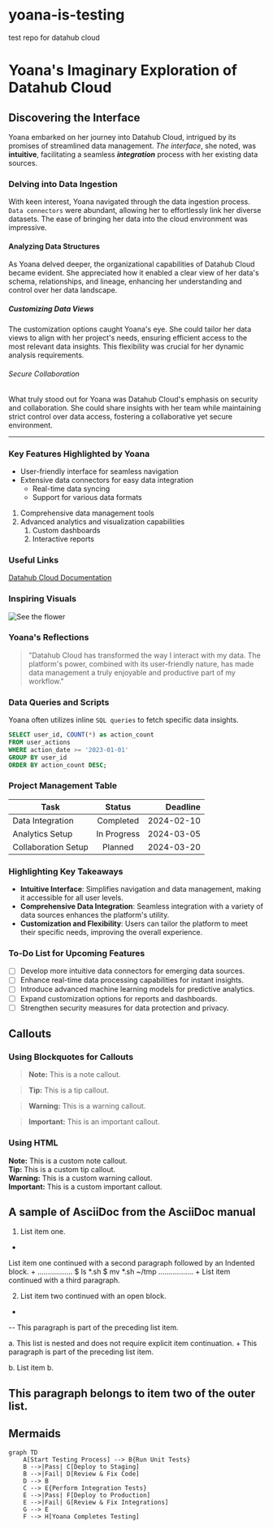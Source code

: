 # yoana-is-testing
test repo for datahub cloud

# Yoana's Imaginary Exploration of Datahub Cloud

## Discovering the Interface

Yoana embarked on her journey into Datahub Cloud, intrigued by its promises of streamlined data management. *The interface*, she noted, was **intuitive**, facilitating a seamless ***integration*** process with her existing data sources.

### Delving into Data Ingestion

With keen interest, Yoana navigated through the data ingestion process. `Data connectors` were abundant, allowing her to effortlessly link her diverse datasets. The ease of bringing her data into the cloud environment was impressive.

#### Analyzing Data Structures

As Yoana delved deeper, the organizational capabilities of Datahub Cloud became evident. She appreciated how it enabled a clear view of her data's schema, relationships, and lineage, enhancing her understanding and control over her data landscape.

##### Customizing Data Views

The customization options caught Yoana's eye. She could tailor her data views to align with her project's needs, ensuring efficient access to the most relevant data insights. This flexibility was crucial for her dynamic analysis requirements.

###### Secure Collaboration

What truly stood out for Yoana was Datahub Cloud's emphasis on security and collaboration. She could share insights with her team while maintaining strict control over data access, fostering a collaborative yet secure environment.

---

### Key Features Highlighted by Yoana

- User-friendly interface for seamless navigation
- Extensive data connectors for easy data integration
  - Real-time data syncing
  - Support for various data formats

1. Comprehensive data management tools
2. Advanced analytics and visualization capabilities
   1. Custom dashboards
   2. Interactive reports

### Useful Links

[Datahub Cloud Documentation](https://www.datahub.io/docs)

### Inspiring Visuals

![See the flower](https://images.unsplash.com/photo-1590119977523-5af0d80c559f?q=80&w=2072&auto=format&fit=crop&ixlib=rb-4.0.3&ixid=M3wxMjA3fDB8MHxwaG90by1wYWdlfHx8fGVufDB8fHx8fA%3D%3D "Beutiful Flower")

### Yoana's Reflections

> "Datahub Cloud has transformed the way I interact with my data. The platform's power, combined with its user-friendly nature, has made data management a truly enjoyable and productive part of my workflow."

### Data Queries and Scripts

Yoana often utilizes inline `SQL queries` to fetch specific data insights.

```sql
SELECT user_id, COUNT(*) as action_count
FROM user_actions
WHERE action_date >= '2023-01-01'
GROUP BY user_id
ORDER BY action_count DESC;

```
### Project Management Table

| Task                  | Status       | Deadline   |
|-----------------------|:------------:|-----------:|
| Data Integration      | Completed    | 2024-02-10 |
| Analytics Setup       | In Progress  | 2024-03-05 |
| Collaboration Setup   | Planned      | 2024-03-20 |

### Highlighting Key Takeaways

- **Intuitive Interface**: Simplifies navigation and data management, making it accessible for all user levels.
- **Comprehensive Data Integration**: Seamless integration with a variety of data sources enhances the platform's utility.
- **Customization and Flexibility**: Users can tailor the platform to meet their specific needs, improving the overall experience.


### To-Do List for Upcoming Features

- [ ] Develop more intuitive data connectors for emerging data sources.
- [ ] Enhance real-time data processing capabilities for instant insights.
- [ ] Introduce advanced machine learning models for predictive analytics.
- [ ] Expand customization options for reports and dashboards.
- [ ] Strengthen security measures for data protection and privacy.

## Callouts

### Using Blockquotes for Callouts

> **Note:** This is a note callout.

> **Tip:** This is a tip callout.

> **Warning:** This is a warning callout.

> **Important:** This is an important callout.

### Using HTML

<div style="{'background-color': '#ffffcc', 'padding': '10px', 'border-left': '6px solid #ffeb3b'}">
  <strong>Note:</strong> This is a custom note callout.
</div>

<div style="{'background-color': '#e7f5fe', 'padding': '10px', 'border-left': '6px solid #2196f3'}">
  <strong>Tip:</strong> This is a custom tip callout.
</div>

<div style="{'background-color': '#ffebee', 'padding': '10px', 'border-left': '6px solid #f44336'}">
  <strong>Warning:</strong> This is a custom warning callout.
</div>

<div style="{'background-color': '#e8f5e9', 'padding': '10px', 'border-left': '6px solid #4caf50'}">
  <strong>Important:</strong> This is a custom important callout.
</div>

## A sample of AsciiDoc from the AsciiDoc manual

1. List item one.
+
List item one continued with a second paragraph followed by an
Indented block.
+
.................
$ ls *.sh
$ mv *.sh ~/tmp
.................
+
List item continued with a third paragraph.

2. List item two continued with an open block.
+
--
This paragraph is part of the preceding list item.

a. This list is nested and does not require explicit item
continuation.
+
This paragraph is part of the preceding list item.

b. List item b.

This paragraph belongs to item two of the outer list.
--

## Mermaids

```mermaid
graph TD
    A[Start Testing Process] --> B{Run Unit Tests}
    B -->|Pass| C[Deploy to Staging]
    B -->|Fail| D[Review & Fix Code]
    D --> B
    C --> E{Perform Integration Tests}
    E -->|Pass| F[Deploy to Production]
    E -->|Fail| G[Review & Fix Integrations]
    G --> E
    F --> H[Yoana Completes Testing]
```
